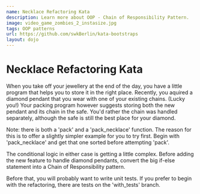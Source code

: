 ```yaml
---
name: Necklace Refactoring Kata
description: Learn more about OOP - Chain of Responsibility Pattern.
image: video_game_zombies_2_instasize.jpg
tags: OOP patterns
url: https://github.com/swkBerlin/kata-bootstraps
layout: dojo
---
```

Necklace Refactoring Kata
=========================

When you take off your jewellery at the end of the day, you have a little program that helps you to store it in the right place. Recently, you aquired a diamond pendant that you wear with one of your existing chains. (Lucky you!) Your packing program however suggests storing both the new pendant and its chain in the safe. You'd rather the chain was handled separately, although the safe is still the best place for your diamond.

Note: there is both a 'pack' and a 'pack_necklace' function. The reason for this is to offer a slightly simpler example for you to try first. Begin with 'pack_necklace' and get that one sorted before attempting 'pack'.

The conditional logic in either case is getting a little complex. Before adding the new feature to handle diamond pendants, convert the big if-else statement into a Chain of Responsibility pattern. 

Before that, you will probably want to write unit tests. If you prefer to begin with the refactoring, there are tests on the 'with_tests' branch.
